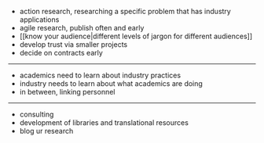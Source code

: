  - action research, researching a specific problem that has industry applications
 - agile research, publish often and early
 - [[know your audience|different levels of jargon for different audiences]]
 - develop trust via smaller projects
 - decide on contracts early

------

 - academics need to learn about industry practices
 - industry needs to learn about what academics are doing
 - in between, linking personnel

-----

 - consulting
 - development of libraries and translational resources
 - blog ur research
